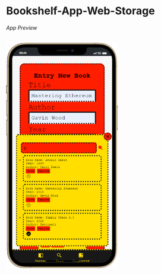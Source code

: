 # Bookshelf-App-Web-Storage
<div>
<h6>App Preview</h6>
<img src="bookshelf-ui.png" width="300px" />
 </div>
